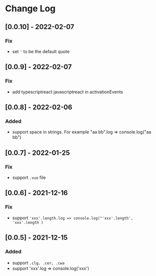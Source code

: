 # Change Log

## [0.0.10] - 2022-02-07

### Fix

- set `'` to be the default quote

## [0.0.9] - 2022-02-07

### Fix

- add typescriptreact javascriptreact in activationEvents

## [0.0.8] - 2022-02-06

### Added

- support space in strings. For example "aa bb".log => console.log("aa bb")

## [0.0.7] - 2022-01-25

### Fix

- support `.vue` file

## [0.0.6] - 2021-12-16

### Fix

- support `'xxx'.length.log => console.log("'xxx'.length', 'xxx'.length )`

## [0.0.5] - 2021-12-15

### Added

- support `.clg`、`.cer`、`.cwa`
- support 'xxx'.log => console.log('xxx')
